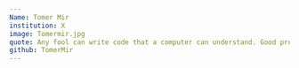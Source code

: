 ```yaml
---
Name: Tomer Mir
institution: X
image: Tomermir.jpg
quote: Any fool can write code that a computer can understand. Good programmers write code that humans can understand.
github: TomerMir
---
```

